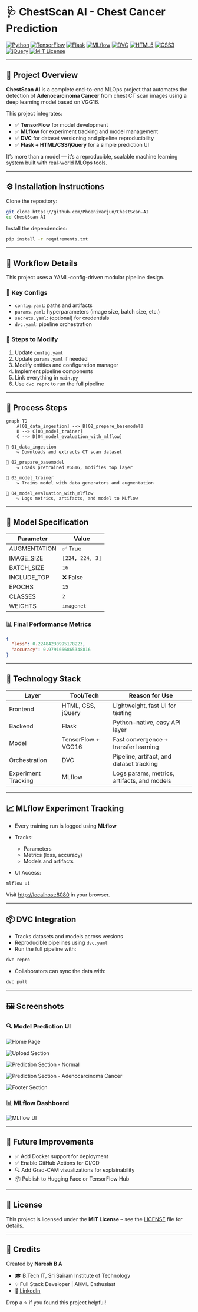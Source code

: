 # 🩺 ChestScan AI - Chest Cancer Prediction

[![Python](https://img.shields.io/badge/Python-3.10-blue?logo=python&logoColor=white)](https://www.python.org/)
[![TensorFlow](https://img.shields.io/badge/TensorFlow-2.12.0-FF6F00?logo=tensorflow&logoColor=white)](https://www.tensorflow.org/)
[![Flask](https://img.shields.io/badge/Flask-2.x-lightgrey?logo=flask)](https://flask.palletsprojects.com/)
[![MLflow](https://img.shields.io/badge/MLflow-2.2.2-blue?logo=mlflow)](https://mlflow.org/)
[![DVC](https://img.shields.io/badge/DVC-enabled-purple?logo=dvc)](https://dvc.org/)
[![HTML5](https://img.shields.io/badge/HTML5-E34F26?logo=html5&logoColor=white)](https://developer.mozilla.org/en-US/docs/Web/Guide/HTML/HTML5)
[![CSS3](https://img.shields.io/badge/CSS3-1572B6?logo=css3&logoColor=white)](https://developer.mozilla.org/en-US/docs/Web/CSS)
[![jQuery](https://img.shields.io/badge/jQuery-0769AD?logo=jquery&logoColor=white)](https://jquery.com/)
[![MIT License](https://img.shields.io/badge/License-MIT-green.svg)](LICENSE)

---

## 📌 Project Overview

**ChestScan AI** is a complete end-to-end MLOps project that automates the detection of **Adenocarcinoma Cancer** from chest CT scan images using a deep learning model based on VGG16.

This project integrates:
- ✅ **TensorFlow** for model development  
- ✅ **MLflow** for experiment tracking and model management  
- ✅ **DVC** for dataset versioning and pipeline reproducibility  
- ✅ **Flask + HTML/CSS/jQuery** for a simple prediction UI

It’s more than a model — it’s a reproducible, scalable machine learning system built with real-world MLOps tools.

---

## ⚙️ Installation Instructions

Clone the repository:

```bash
git clone https://github.com/Phoenixarjun/ChestScan-AI
cd ChestScan-AI
````

Install the dependencies:

```bash
pip install -r requirements.txt
```

---

## 🔁 Workflow Details

This project uses a YAML-config-driven modular pipeline design.

### 📂 Key Configs

* `config.yaml`: paths and artifacts
* `params.yaml`: hyperparameters (image size, batch size, etc.)
* `secrets.yaml`: (optional) for credentials
* `dvc.yaml`: pipeline orchestration

### 🧱 Steps to Modify

1. Update `config.yaml`
2. Update `params.yaml` if needed
3. Modify entities and configuration manager
4. Implement pipeline components
5. Link everything in `main.py`
6. Use `dvc repro` to run the full pipeline

---

## 🔬 Process Steps

```mermaid
graph TD
    A[01_data_ingestion] --> B[02_prepare_basemodel]
    B --> C[03_model_trainer]
    C --> D[04_model_evaluation_with_mlflow]
```

```
📁 01_data_ingestion
    ⤷ Downloads and extracts CT scan dataset

📁 02_prepare_basemodel
    ⤷ Loads pretrained VGG16, modifies top layer

📁 03_model_trainer
    ⤷ Trains model with data generators and augmentation

📁 04_model_evaluation_with_mlflow
    ⤷ Logs metrics, artifacts, and model to MLflow
```

---

## 🧠 Model Specification

| Parameter    | Value           |
| ------------ | --------------- |
| AUGMENTATION | ✅ True          |
| IMAGE\_SIZE  | `[224, 224, 3]` |
| BATCH\_SIZE  | `16`            |
| INCLUDE\_TOP | ❌ False         |
| EPOCHS       | `15`            |
| CLASSES      | `2`             |
| WEIGHTS      | `imagenet`      |

### 📊 Final Performance Metrics

```json
{
  "loss": 0.22484230995178223,
  "accuracy": 0.9791666865348816
}
```

---

## 🧰 Technology Stack

| Layer               | Tool/Tech          | Reason for Use                              |
| ------------------- | ------------------ | ------------------------------------------- |
| Frontend            | HTML, CSS, jQuery  | Lightweight, fast UI for testing            |
| Backend             | Flask              | Python-native, easy API layer               |
| Model               | TensorFlow + VGG16 | Fast convergence + transfer learning        |
| Orchestration       | DVC                | Pipeline, artifact, and dataset tracking    |
| Experiment Tracking | MLflow             | Logs params, metrics, artifacts, and models |

---

## 📈 MLflow Experiment Tracking

* Every training run is logged using **MLflow**
* Tracks:

  * Parameters
  * Metrics (loss, accuracy)
  * Models and artifacts
* UI Access:

```bash
mlflow ui
```

Visit [http://localhost:8080](http://localhost:8080) in your browser.

---

## 📦 DVC Integration

* Tracks datasets and models across versions
* Reproducible pipelines using `dvc.yaml`
* Run the full pipeline with:

```bash
dvc repro
```

* Collaborators can sync the data with:

```bash
dvc pull
```

---

## 🖼️ Screenshots

### 🔍 Model Prediction UI

![Home Page](https://github.com/user-attachments/assets/3145a457-9bdf-4caf-a5e3-d4ddbacea26f)


![Upload Section](https://github.com/user-attachments/assets/96584733-e084-496e-a44a-75d2fbac3665)


![Prediction Section - Normal](https://github.com/user-attachments/assets/a7135c18-78c9-4c7f-bd12-c246a3cfdd7a)


![Prediction Section - Adenocarcinoma Cancer](https://github.com/user-attachments/assets/7d61df54-0d79-4ffe-a01c-be748a57291b)


![Footer Section](https://github.com/user-attachments/assets/70934049-85d1-45e5-aeb3-b704321d97e6)

### 📊 MLflow Dashboard

![MLflow UI](https://github.com/user-attachments/assets/25593be4-3d5c-430b-ac82-ec24545591b2)

---

## 🔮 Future Improvements

* ✅ Add Docker support for deployment
* ✅ Enable GitHub Actions for CI/CD
* 🔍 Add Grad-CAM visualizations for explainability
* 📦 Publish to Hugging Face or TensorFlow Hub

---

## 📄 License

This project is licensed under the **MIT License** – see the [LICENSE](LICENSE) file for details.

---

## 🙌 Credits

Created by **Naresh B A**

* 🎓 B.Tech IT, Sri Sairam Institute of Technology
* 💡 Full Stack Developer | AI/ML Enthusiast
* 🔗 [LinkedIn](www.linkedin.com/in/naresh-b-a-1b5331243)

Drop a ⭐ if you found this project helpful!

```

